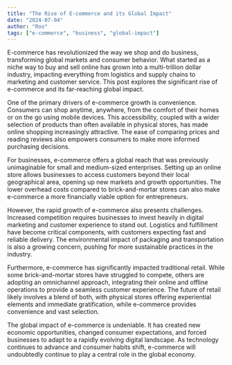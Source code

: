 ```yaml
---
title: "The Rise of E-commerce and its Global Impact"
date: "2024-07-04"
author: "Roo"
tags: ["e-commerce", "business", "global-impact"]
---
```

E-commerce has revolutionized the way we shop and do business, transforming global markets and consumer behavior. What started as a niche way to buy and sell online has grown into a multi-trillion dollar industry, impacting everything from logistics and supply chains to marketing and customer service. This post explores the significant rise of e-commerce and its far-reaching global impact.

One of the primary drivers of e-commerce growth is convenience. Consumers can shop anytime, anywhere, from the comfort of their homes or on the go using mobile devices. This accessibility, coupled with a wider selection of products than often available in physical stores, has made online shopping increasingly attractive. The ease of comparing prices and reading reviews also empowers consumers to make more informed purchasing decisions.

For businesses, e-commerce offers a global reach that was previously unimaginable for small and medium-sized enterprises. Setting up an online store allows businesses to access customers beyond their local geographical area, opening up new markets and growth opportunities. The lower overhead costs compared to brick-and-mortar stores can also make e-commerce a more financially viable option for entrepreneurs.

However, the rapid growth of e-commerce also presents challenges. Increased competition requires businesses to invest heavily in digital marketing and customer experience to stand out. Logistics and fulfillment have become critical components, with customers expecting fast and reliable delivery. The environmental impact of packaging and transportation is also a growing concern, pushing for more sustainable practices in the industry.

Furthermore, e-commerce has significantly impacted traditional retail. While some brick-and-mortar stores have struggled to compete, others are adopting an omnichannel approach, integrating their online and offline operations to provide a seamless customer experience. The future of retail likely involves a blend of both, with physical stores offering experiential elements and immediate gratification, while e-commerce provides convenience and vast selection.

The global impact of e-commerce is undeniable. It has created new economic opportunities, changed consumer expectations, and forced businesses to adapt to a rapidly evolving digital landscape. As technology continues to advance and consumer habits shift, e-commerce will undoubtedly continue to play a central role in the global economy.
